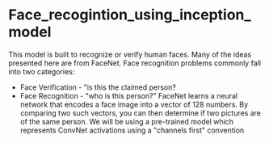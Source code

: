 # Face_recogintion_using_inception_model
This model is built to recognize or verify human faces. Many of the ideas presented here are from FaceNet. 
Face recognition problems commonly fall into two categories:
   * Face Verification - "is this the claimed person?
   * Face Recognition - "who is this person?"
FaceNet learns a neural network that encodes a face image into a vector of 128 numbers. By comparing two such vectors, you can then determine if two pictures are of the same person. We will be using a pre-trained model which represents ConvNet activations using a "channels first" convention
